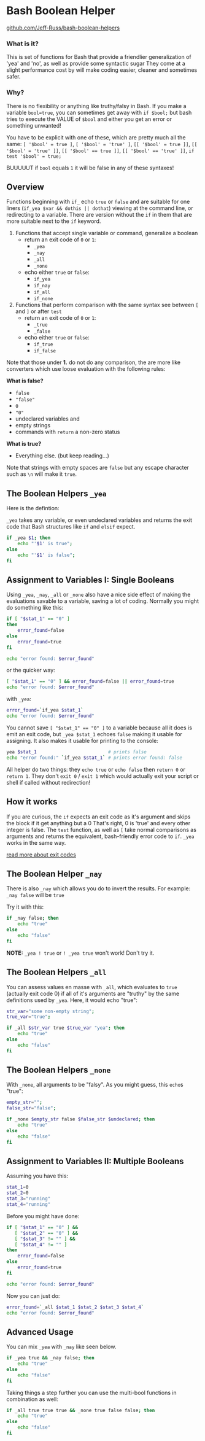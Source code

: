# Bash Boolean Helper

[github.com/Jeff-Russ/bash-boolean-helpers](https://github.com/Jeff-Russ/bash-boolean-helpers)

### What is it?

This is set of functions for Bash that provide a friendlier generalization of 'yea' and 'no', as well as provide some syntactic sugar They come at a slight performance cost by will make coding easier, cleaner and sometimes safer.  

### Why?

There is no flexibility or anything like truthy/falsy in Bash. If you make a variable `bool=true`, you can sometimes get away with `if $bool;` but bash tries to execute the VALUE of `$bool` and either you get an error or something unwanted!  

You have to be explicit with one of these, which are pretty much all the same: `[ '$bool' = true ]`, `[ '$bool' = 'true' ]`,  `[[ '$bool' = true ]]`, `[[ '$bool' = 'true' ]]`, `[[ '$bool' == true ]]`, `[[ '$bool' == 'true' ]]`, `if test '$bool' = true;`  

BUUUUUT if `bool` equals `1` it will be false in any of these syntaxes!  

## Overview

Functions beginning with `if_` echo `true` or `false` and are suitable for one liners (`if_yea $var && dothis || dothat`) viewing at the command line, or redirecting to a variable. There are version without the `if` in them that are more suitable next to the `if` keyword. 

1. Functions that accept single variable or command, generalize a boolean 
	* return an exit code of `0` or `1`:
		* `_yea`
		* `_nay`
		* `_all`
		* `_none`
	* echo either `true` or `false`:
		* `if_yea`
		* `if_nay`
		* `if_all`
		* `if_none`
2. Functions that perform comparison with the same syntax see between `[` and `]` or after `test`
	* return an exit code of `0` or `1`:
		* `_true`
		* `_false`
	* echo either `true` or `false`:
		* `if_true`
		* `if_false`

Note that those under __1.__ do not do any comparison, the are more like converters which use loose evaluation with the following rules:  

__What is false?__
- `false`
- `"false"`
- `0`
- `"0"`
- undeclared variables and 
- empty strings
- commands with `return` a non-zero status

__What is true?__

- Everything else. (but keep reading...)

Note that strings with empty spaces are `false` but any escape character such as `\n` will make it `true`.

## The Boolean Helpers `_yea`

Here is the defintion:

`_yea` takes any variable, or even undeclared variables and returns the exit code that Bash structures like `if` and `elsif` expect. 
```bash
if _yea $1; then
	echo "'$1' is true";
else
	echo "'$1' is false";
fi
```

## Assignment to Variables I: Single Booleans

Using `_yea`, `_nay`, `_all` or `_none` also have a nice side effect of making the evaluations savable to a variable, saving a lot of coding. Normally you might do something like this:
```bash
if [ "$stat_1" == "0" ]
then
	error_found=false
else
	error_found=true
fi

echo "error found: $error_found"
```

or the quicker way:
```bash
[ "$stat_1" == "0" ] && error_found=false || error_found=true
echo "error found: $error_found"
```

with `_yea`:
```bash
error_found=`if_yea $stat_1`
echo "error found: $error_found"
```

You cannot save `[ "$stat_1" == "0" ]` to a variable because all it does is emit an exit code, but `_yea $stat_1` echoes `false` making it usable for assigning. It also makes it usable for printing to the console:  

```bash
yea $stat_1                          # prints false
echo "error found:" `if_yea $stat_1` # prints error found: false
```

All helper do two things: they `echo true` or `echo false` then `return 0` or `return 1`. They don't `exit 0` / `exit 1` which would actually exit your script or shell if called without redirection!  

## How it works 
If you are curious, the `if` expects an exit code as it's argument and skips the block if it get anything but a 0 That's right, 0 is 'true' and every other integer is false. The `test` function, as well as `[` take normal comparisons as arguments and returns the equivalent, bash-friendly error code to `if`. `_yea` works in the same way.

[read more about exit codes](http://www.cyberciti.biz/faq/shell-how-to-determine-the-exit-status-of-linux-and-unix-command/)

## The Boolean Helper `_nay`

There is also `_nay` which allows you do to invert the results. For example: `_nay false` will be `true`

Try it with this:
```bash
if _nay false; then 
	echo "true"
else
	echo "false"
fi
```

__NOTE:__ `_yea ! true` or `! _yea true` won't work! Don't try it.  

## The Boolean Helpers `_all`

You can assess values en masse with `_all`, which evaluates to `true` (actually exit code 0) if all of it's arguments are "truthy" by the same definitions used by `_yea`. Here, it would echo "true":
```bash
str_var="some non-empty string";
true_var="true";

if _all $str_var true $true_var "yea"; then 
	echo "true"
else
	echo "false"
fi
```

## The Boolean Helpers `_none`

With `_none`, all arguments to be "falsy". As you might guess, this `echo`s "true":
```bash
empty_str="";
false_str="false";

if _none $empty_str false $false_str $undeclared; then 
	echo "true"
else
	echo "false"
fi
```

## Assignment to Variables II: Multiple Booleans

Assuming you have this:
```bash
stat_1=0
stat_2=0
stat_3="running"
stat_4="running"
```

Before you might have done:
```bash
if [ "$stat_1" == "0" ] && 
   [ "$stat_2" == "0" ] && 
   [ "$stat_3" != "" ] && 
   [ "$stat_4" != "" ]
then
	error_found=false
else
	error_found=true
fi

echo "error found: $error_found"
```
Now you can just do:
```bash
error_found=`_all $stat_1 $stat_2 $stat_3 $stat_4`
echo "error found: $error_found"
```
## Advanced Usage

You can mix `_yea` with `_nay` like seen below. 
```bash
if _yea true && _nay false; then 
	echo "true"
else
	echo "false"
fi
```

Taking things a step further you can use the multi-bool functions in combination as well:
```bash
if _all true true true && _none true false false; then 
	echo "true"
else
	echo "false"
fi
```




